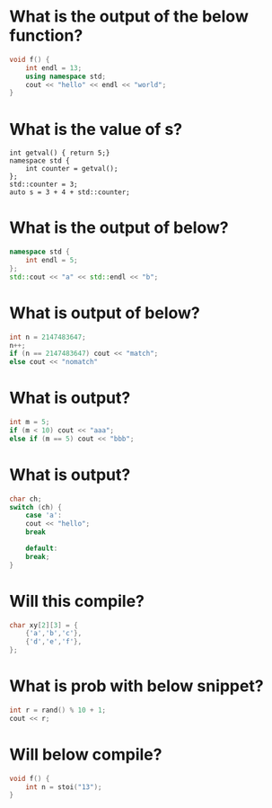 # What is the output of the below function?
```cpp
void f() {
    int endl = 13;
    using namespace std;
    cout << "hello" << endl << "world";
}
```

# What is the value of s?
```cppp
int getval() { return 5;}
namespace std {
    int counter = getval();
};
std::counter = 3;
auto s = 3 + 4 + std::counter;
```

# What is the output of below?
```cpp
namespace std {
    int endl = 5;
};
std::cout << "a" << std::endl << "b";
```

# What is output of below?
```cpp
int n = 2147483647;
n++;
if (n == 2147483647) cout << "match";
else cout << "nomatch"
```

# What is output?
```cpp
int m = 5;
if (m < 10) cout << "aaa";
else if (m == 5) cout << "bbb";
```

# What is output?
```cpp
char ch;
switch (ch) {
    case 'a':
    cout << "hello";
    break

    default:
    break;
}
```

# Will this compile?
```cpp
char xy[2][3] = {
    {'a','b','c'},
    {'d','e','f'},
};
```
# What is prob with below snippet?
```cpp
int r = rand() % 10 + 1;
cout << r;
```

# Will below compile?
```cpp
void f() {
    int n = stoi("13");
}
```
